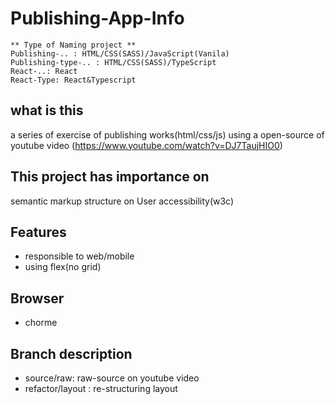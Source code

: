 # Publishing-App-Info

```
** Type of Naming project ** 
Publishing-.. : HTML/CSS(SASS)/JavaScript(Vanila) 
Publishing-type-.. : HTML/CSS(SASS)/TypeScript
React-..: React
React-Type: React&Typescript
```

## what is this
a series of exercise of publishing works(html/css/js) using a open-source of youtube video
(https://www.youtube.com/watch?v=DJ7TaujHIO0)


## This project has importance on 
semantic markup structure on User accessibility(w3c)

## Features
- responsible to web/mobile
- using flex(no grid)


## Browser
- chorme


## Branch description
- source/raw: raw-source on youtube video 
- refactor/layout :  re-structuring layout
